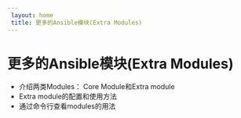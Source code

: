 ```yaml
---
 layout: home
 title: 更多的Ansible模块(Extra Modules)
---
```


# 更多的Ansible模块(Extra Modules)

 - 介绍两类Modules： Core Module和Extra module
 - Extra module的配置和使用方法
 - 通过命令行查看modules的用法



